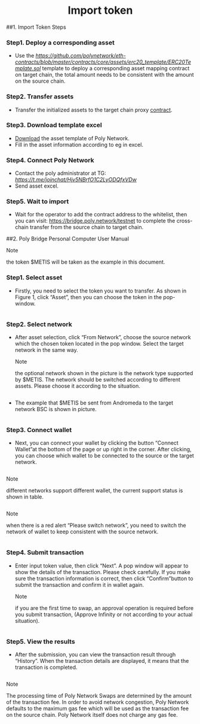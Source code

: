 <h1 align="center">Import token</h1>

##1. Import Token Steps
### Step1. Deploy a corresponding asset
- Use the *https://github.com/polynetwork/eth-contracts/blob/master/contracts/core/assets/erc20_template/ERC20Template.sol* template to deploy a corresponding asset mapping contract on target chain, the total amount needs to be consistent with the amount on the source chain.

### Step2. Transfer assets
- Transfer the initialized assets to the target chain proxy [contract](../../Core_Smart_Contract/Contract/TestNet.md).

### Step3. Download template excel
- [Download](http://81.69.45.203/new_product/integrate_assets/resources/import_asset_template.xlsx) the asset template of Poly Network.
- Fill in the asset information according to eg in excel.

### Step4. Connect Poly Network
- Contact the poly administrator at TG: *https://t.me/joinchat/Hjv5NBrfO1C2LyODQfxVDw*
- Send asset excel.

### Step5. Wait to import
   - Wait for the operator to add the contract address to the whitelist, then you can visit: https://bridge.poly.network/testnet to complete the cross-chain transfer from the source chain to target chain.

##2. Poly Bridge Personal Computer User Manual
> [!NOTE]
> the token $METIS will be taken as the example in this document.
### Step1. Select asset
- Firstly, you need to select the token you want to transfer. As shown in Figure 1, click “Asset”, then you can choose the token in the pop-window.
<div align=center><img src="resources/token_selectassect_step1.png" alt=""/></div>
<div align=center><img src="resources/token_selectassect_step2.png" alt=""/></div>
<div align=center><img src="resources/token_selectassect_step3.png" alt=""/></div>

### Step2. Select network
- After asset selection, click “From Network”, choose the source network which the chosen token located in the pop window. Select the target network in the same way.
  > [!NOTE]
  > the optional network shown in the picture is the network type supported by $METIS. The network should be switched according to different assets. Please choose it according to the situation.
<div align=center><img src="resources/token_selectnetwork_step1.png" alt=""/></div>

- The example that $METIS be sent from Andromeda to the target network BSC is shown in picture.
<div align=center><img src="resources/token_selectnetwork_step2.png" alt=""/></div>

### Step3. Connect wallet
- Next, you can connect your wallet by clicking the button “Connect Wallet”at the bottom of the page or up right in the corner. After clicking, you can choose which wallet to be connected to the source or the target network.
<div align=center><img src="resources/token_connectwallet_step1.png" alt=""/></div>
<div align=center><img src="resources/token_connectwallet_step2.png" alt=""/></div>

  > [!NOTE]
  > different networks support different wallet, the current support status is shown in table.
<div align=center><img src="resources/token_connectwallet_step3.png" alt=""/></div>

  > [!NOTE]
  > when there is a red alert “Please switch network”, you need to switch the network of wallet to keep consistent with the source network.
<div align=center><img src="resources/token_connectwallet_step4.png" alt=""/></div>

### Step4. Submit transaction
- Enter input token value, then click “Next”. A pop window will appear to show the details of the transaction. Please check carefully. If you make sure the transaction information is correct, then click “Confirm”button to submit the transaction and confirm it in wallet again.
  > [!NOTE]
  > if you are the first time to swap, an approval operation is required before you submit transaction, (Approve Infinity or not according to your actual situation).
<div align=center><img src="resources/token_connectwallet_step5.png" alt=""/></div>

### Step5. View the results
- After the submission, you can view the transaction result through “History”. When the transaction details are displayed, it means that the transaction is completed.
<div align=center><img src="resources/token_connectwallet_step6.png" alt=""/></div>
 
  > [!NOTE]
  > The processing time of Poly Network Swaps are determined by the amount of the transaction fee. In order to avoid network congestion, Poly Network defaults to the maximum gas fee which will be used as the transaction fee on the source chain. Poly Network itself does not charge any gas fee.


